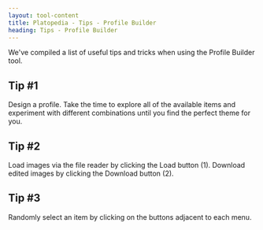 ```yaml
---
layout: tool-content
title: Platopedia - Tips - Profile Builder
heading: Tips - Profile Builder
---
```


<div class="linebreak"></div>

We've compiled a list of useful tips and tricks when using the Profile Builder tool.

<div class="linebreak"></div>

## Tip #1

Design a profile. Take the time to explore all of the available items and experiment with different combinations until you find the perfect theme for you.

<div class="linebreak"></div>

<div class="content-image" data-url="/docs/assets/images/bulletins/tip1-profilebuilder.jpg" data-width="600px" data-label=""></div>

<div class="linebreak"></div>

## Tip #2

Load images via the file reader by clicking the Load button (1). Download edited images by clicking the Download button (2).

<div class="linebreak"></div>

<div class="content-image" data-url="/docs/assets/images/bulletins/tip2-profilebuilder.jpg" data-width="600px" data-label=""></div>

<div class="linebreak"></div>

## Tip #3

Randomly select an item by clicking on the buttons adjacent to each menu.

<div class="linebreak"></div>

<div class="content-image" data-url="/docs/assets/images/bulletins/tip3-profilebuilder.jpg" data-width="600px" data-label=""></div>

<div class="linebreak"></div>
